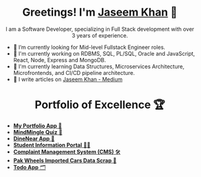 <h1 align="center">Greetings! I'm <a href="https://linktr.ee/jaseemkhandev">Jaseem Khan</a> 👋</h1>
<p align="center">I am a Software Developer, specializing in Full Stack development with over 3 years of experience.</p>

- 🔭 I’m currently looking for Mid-level Fullstack Engineer roles.
- 🌱 I'm currently working on RDBMS, SQL, PL/SQL, Oracle and JavaScript, React, Node, Express and MongoDB.
- 🌱 I'm currently learning Data Structures, Microservices Architecture, Microfrontends, and CI/CD pipeline architecture.
- 📝 I write articles on [Jaseem Khan - Medium](https://medium.com/@jaseemkhandev)

<h1 align="center">Portfolio of Excellence 🏆</h1>

- [**My Portfolio App** 👤](https://github.com/JaseemKhan211/my-portfolio-app.git)
- [**MindMingle Quiz** 🔄](https://paws-and-sips-9ytbhzh.gamma.site)
- [**DineNear App** 🍔](https://github.com/JaseemKhan211/DineNear-Frontend)
- [**Student Information Portal** 🧑‍🎓](https://student-info-portal-five.vercel.app/)
- [**Complaint Management System (CMS)**  🛠️](https://apex.oracle.com/pls/apex/r/jasorcel/complaint-management-system-cms/login) 
- [**Pak Wheels Imported Cars Data Scrap** 🚗](https://github.com/JaseemKhan211/PakWheels-Imported-Cars-DataScrap)
- [**Todo App** 🗂️](https://jaseemkhan211.github.io/TodoApp)

